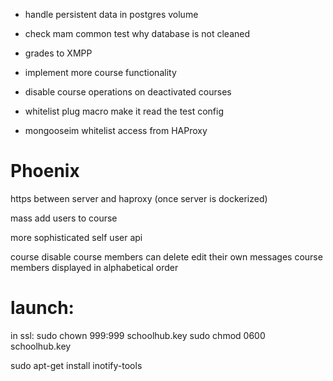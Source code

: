 
- handle persistent data in postgres volume
- check mam common test why database is not cleaned

- grades to XMPP
- implement more course functionality

- disable course operations on deactivated courses

- whitelist plug macro make it read the test config
- mongooseim whitelist access from HAProxy


# Phoenix

https between server and haproxy (once server is dockerized)

mass add users to course

more sophisticated self user api

course disable
course members can delete edit their own messages
course members displayed in alphabetical order


# launch:
in ssl:
sudo chown 999:999 schoolhub.key
sudo chmod 0600 schoolhub.key

sudo apt-get install inotify-tools

